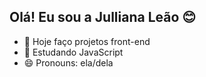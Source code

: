 ## Olá! Eu sou a Julliana Leão 😊


- 🔭 Hoje faço projetos front-end
- 🌱 Estudando JavaScript
- 😄 Pronouns: ela/dela

